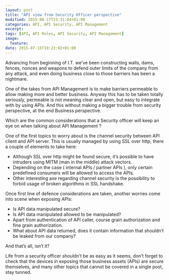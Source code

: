 ```yaml
---
layout: post
title: "API view from Security Officer perspective"
modified: 2015-08-17T23:31:04+01:00
categories: API, API Security, API Management
excerpt:
tags: [API, API Roles, API Security, API Management]
image:
  feature:
date: 2015-07-15T19:23:02+01:00
---
```


Advancing from beginning of I.T. we’ve been constructing walls, dams, fences, nonces and weapons to defend outer limits of the company from any attack, and even doing business close to those barriers has been a nightmare.

One of the takes from API Management is to make barriers permeable to allow making more and better business. Anyway this has to be taken totally seriously, permeable is not meaning clear and open, but easy to integrate with by using APIs. And this without making a bigger trouble from security perspective, at the end Business perspective.

Which are the common considerations that a Security officer will keep an eye on when talking about API Management ?

One of the first topics to worry about is the channel security between API client and API server. This is usually managed by using SSL over http, there a couple of elements to take here:

+ Although SSL over http might be found secure, it’s possible to have intruders using MITM (man in the middle) attack vectors.
+ Depending on the case ( internal APIs / partner APIs ), only certain predefined consumers will be allowed to access the APIs.
+ Other interesting axe regarding channel security is the possibility to forbid usage of broken algorithms in SSL handshake.

Once first line of defence considerations are taken, another worries come into scene when exposing APIs:

+ Is API data manipulated secure?
+ Is API data manipulated allowed to be manipulated?
+ Apart from authentication of API caller, course grain authorization and fine grain authorization.
+ What about API data returned, does it contain information that shouldn’t be leaked from our company?

And that’s all, isn’t it?

Life from a security officer shouldn’t be as easy as it seems, don’t forget to check that the devices in exposing those business assets (APIs) are secure themselves, and many other topics that cannot be covered in a single post, stay tunned.

